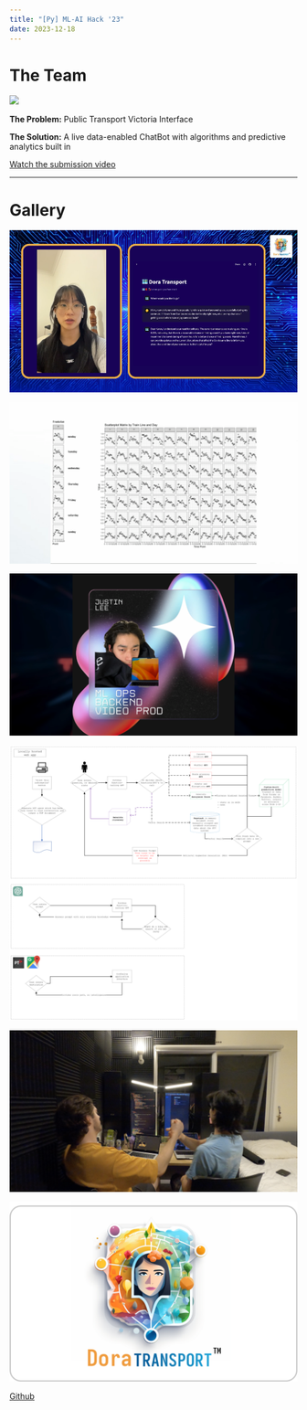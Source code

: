 ```yaml
---
title: "[Py] ML-AI Hack '23"
date: 2023-12-18
---
```


# The Team

![](/images/the-team2.png)

**The Problem:** Public Transport Victoria Interface

**The Solution:** A live data-enabled ChatBot with algorithms and predictive analytics built in

[Watch the submission video](https://youtu.be/NmYVubGNH-E?si=o_3Cf7nmCq03rcRi)

---

# Gallery

![](/images/mlai-1.png)

![](/images/mlai-2.png)

![](/images/mlai-3.png)

![](/images/mlai-4.png)

![](/images/mlai-5.png)

![](/images/mlai-6.png)

[Github](https://github.com/jl33-ai/ml-ai-hack)